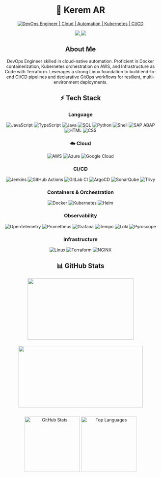 # <div align="center">🚀 **Kerem AR**</div>

<div align="center">
  
[![DevOps Engineer | Cloud | Automation | Kubernetes | CI/CD](https://img.shields.io/badge/DevOps_Engineer_%7C_Cloud_%7C_Automation_%7C_Kubernetes_%7C_CI/CD-0A0A0A?style=for-the-badge&logo=devops&logoColor=white)](https://link.notharshhaa.site)


<p align="center" style="margin-bottom: 20px;">
  <a href="https://www.linkedin.com/in/kerem-ar/" target="_blank">
    <img src="https://img.shields.io/badge/LinkedIn-0077B5?style=for-the-badge&logo=linkedin&logoColor=white"/>
  </a>
  <a href="https://keremar.com" target="_blank">
    <img src="https://img.shields.io/badge/Portfolio-000000?style=for-the-badge&logo=About.me&logoColor=white"/>
  </a>
</p>


##  About Me
DevOps Engineer skilled in cloud-native automation. Proficient in Docker containerization, Kubernetes orchestration on AWS, and Infrastructure as Code with Terraform. Leverages a strong Linux foundation to build end-to-end CI/CD pipelines and declarative GitOps workflows for resilient, multi-environment deployments.


## ⚡ Tech Stack

<div align="center">

### Language
![JavaScript](https://img.shields.io/badge/JavaScript-%23F7DF1E.svg?style=for-the-badge&logo=javascript&logoColor=black)
![TypeScript](https://img.shields.io/badge/TypeScript-%23007ACC.svg?style=for-the-badge&logo=typescript&logoColor=white)
![Java](https://img.shields.io/badge/Java-%23ED8B00.svg?style=for-the-badge&logo=openjdk&logoColor=white)
![SQL](https://img.shields.io/badge/SQL-%2300758F.svg?style=for-the-badge&logo=postgresql&logoColor=white)
![Python](https://img.shields.io/badge/Python-%233776AB.svg?style=for-the-badge&logo=python&logoColor=white)
![Shell](https://img.shields.io/badge/Shell-%23121011.svg?style=for-the-badge&logo=gnu-bash&logoColor=white)
![SAP ABAP](https://img.shields.io/badge/ABAP-%2300A9E0.svg?style=for-the-badge&logo=sap&logoColor=white)
![HTML](https://img.shields.io/badge/HTML5-%23E34F26.svg?style=for-the-badge&logo=html5&logoColor=white)
![CSS](https://img.shields.io/badge/CSS3-%231572B6.svg?style=for-the-badge&logo=css3&logoColor=white)

### ☁️ Cloud
![AWS](https://img.shields.io/badge/AWS-%23FF9900.svg?style=for-the-badge&logo=AWS&logoColor=white)
![Azure](https://img.shields.io/badge/Azure-%230072C6.svg?style=for-the-badge&logo=microsoftazure&logoColor=white)
![Google Cloud](https://img.shields.io/badge/GoogleCloud-%234285F4.svg?style=for-the-badge&logo=googlecloud&logoColor=white)



### CI/CD
![Jenkins](https://img.shields.io/badge/Jenkins-%232C5263.svg?style=for-the-badge&logo=jenkins&logoColor=white)
![GitHub Actions](https://img.shields.io/badge/GitHub%20Actions-%232671E5.svg?style=for-the-badge&logo=githubactions&logoColor=white)
![GitLab CI](https://img.shields.io/badge/GitLab%20CI-%23181717.svg?style=for-the-badge&logo=gitlab&logoColor=white)
![ArgoCD](https://img.shields.io/badge/ArgoCD-%23EF7B4D.svg?style=for-the-badge&logo=argo&logoColor=white)
![SonarQube](https://img.shields.io/badge/SonarQube-%234E9BCD.svg?style=for-the-badge&logo=sonarqube&logoColor=white)
![Trivy](https://img.shields.io/badge/Trivy-%23FCA121.svg?style=for-the-badge&logo=aqua&logoColor=black)

### Containers & Orchestration
![Docker](https://img.shields.io/badge/Docker-%230db7ed.svg?style=for-the-badge&logo=docker&logoColor=white)
![Kubernetes](https://img.shields.io/badge/Kubernetes-%23326ce5.svg?style=for-the-badge&logo=kubernetes&logoColor=white)
![Helm](https://img.shields.io/badge/Helm-%230F1689.svg?style=for-the-badge&logo=helm&logoColor=white)

### Observability 
![OpenTelemetry](https://img.shields.io/badge/OpenTelemetry-%23F5A800.svg?style=for-the-badge&logo=opentelemetry&logoColor=black)
![Prometheus](https://img.shields.io/badge/Prometheus-E6522C?style=for-the-badge&logo=Prometheus&logoColor=white)
![Grafana](https://img.shields.io/badge/Grafana-%23F46800.svg?style=for-the-badge&logo=grafana&logoColor=white)
![Tempo](https://img.shields.io/badge/Tempo-%23009999.svg?style=for-the-badge&logo=grafana&logoColor=white)
![Loki](https://img.shields.io/badge/Loki-%23007D9C.svg?style=for-the-badge&logo=grafana&logoColor=white)
![Pyroscope](https://img.shields.io/badge/Pyroscope-%23F5A800.svg?style=for-the-badge&logo=pyroscope&logoColor=black)


### Infrastructure 
![Linux](https://img.shields.io/badge/Linux-%23FCC624.svg?style=for-the-badge&logo=linux&logoColor=black)
![Terraform](https://img.shields.io/badge/Terraform-%235835CC.svg?style=for-the-badge&logo=terraform&logoColor=white)
![NGINX](https://img.shields.io/badge/NGINX-%23009639.svg?style=for-the-badge&logo=nginx&logoColor=white)


</div>


## 📊 GitHub Stats
<p align="center" style="display:flex; flex-wrap: wrap; gap:20px; align-items:center; justify-content:center; margin-top: 20px; margin-bottom: 30px;">
  <img height="200" width="345" src="https://github-readme-stats.vercel.app/api?username=KeremAR&show_icons=true&theme=tokyonight&hide_rank=true" />
  <img height="200" width="405" src="https://github-readme-streak-stats.herokuapp.com/?user=KeremAR&theme=tokyonight" />
</p>
<div align="center">
  <img src="https://github-readme-stats.vercel.app/api?username=KeremAR&show_icons=true&include_all_commits=true&theme=tokyonight&hide_border=true" alt="GitHub Stats" height="180px"/>
  <img src="https://github-readme-stats.vercel.app/api/top-langs/?username=KeremAR&layout=compact&theme=tokyonight&hide_border=true" alt="Top Languages" height="180px"/>
</div>

